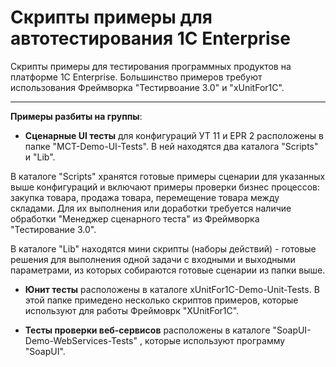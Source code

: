 # Скрипты примеры для автотестирования 1C Enterprise

Скрипты примеры для тестирования программных продуктов на платформе 1C Enterprise. Большинство примеров требуют использования Фреймворка "Тестирвоание 3.0" и "xUnitFor1C".

***

**Примеры разбиты на группы**:

* **Сценарные UI тесты** для конфигураций УТ 11 и EPR 2 расположены в папке "МСТ-Demo-UI-Tests". В ней находятся два каталога "Scripts" и "Lib". 

В каталоге "Scripts" хранятся готовые примеры сценарии для указанных выше конфигураций и включают примеры проверки бизнес процессов: закупка товара, продажа товара, перемещение товара между складами. Для их выполнения или доработки требуется наличие обработки "Менеджер сценарного теста" из Фреймворка "Тестирование 3.0".

В каталоге "Lib" находятся мини скрипты (наборы действий) - готовые решения для выполнения одной задачи с входными и выходными параметрами, из которых собираются готовые сценарии из папки выше.


* **Юнит тесты** расположены в каталоге xUnitFor1C-Demo-Unit-Tests. В этой папке примедено несколько скриптов примеров, которые используют для работы Фреймоврк "XUnitFor1C".


* **Тесты проверки веб-сервисов** расположены в каталоге "SoapUI-Demo-WebServices-Tests" , которые используют программу "SoapUI".

